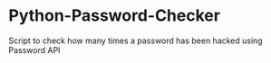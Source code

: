 # Python-Password-Checker

Script to check how many times a password has been hacked using Password API
